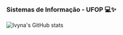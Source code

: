 ### Sistemas de Informação - UFOP 💻✨
![Ivyna's GitHub stats](https://github-readme-stats.vercel.app/api?username=ivyna&show_icons=true&theme=dracula)
<!--
**Ivynaaa/Ivynaaa** is a ✨ _special_ ✨ repository because its `README.md` (this file) appears on your GitHub profile.

Here are some ideas to get you started:

- 🔭 I’m currently working on ...
- 🌱 I’m currently learning ...
- 👯 I’m looking to collaborate on ...
- 🤔 I’m looking for help with ...
- 💬 Ask me about ...
- 📫 How to reach me: ...
- 😄 Pronouns: ...
- ⚡ Fun fact: ...
-->
